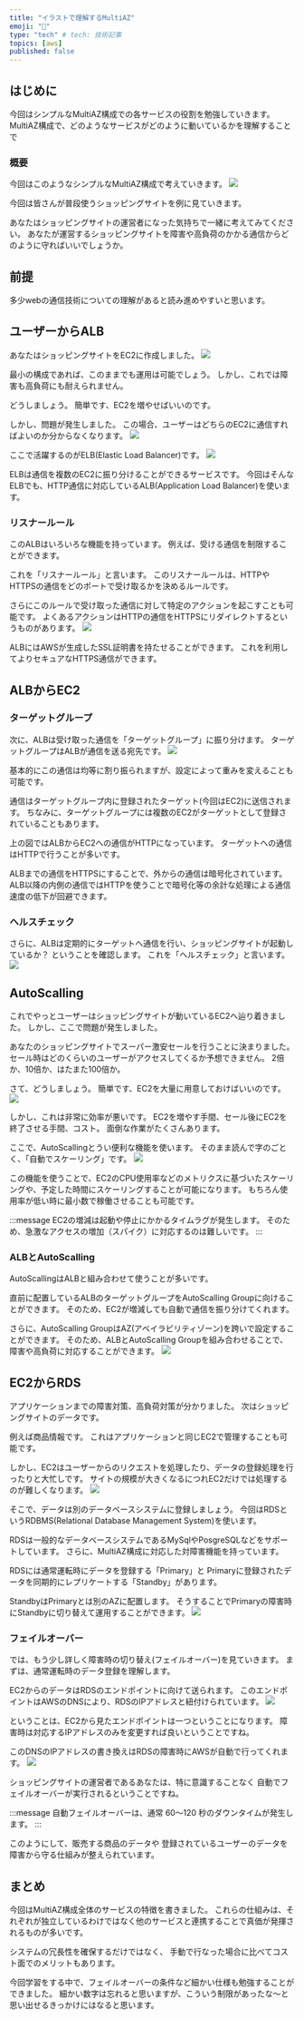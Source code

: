 ```yaml
---
title: "イラストで理解するMultiAZ"
emoji: "🫣"
type: "tech" # tech: 技術記事
topics: [aws]
published: false
---
```

## はじめに
今回はシンプルなMultiAZ構成での各サービスの役割を勉強していきます。
MultiAZ構成で、どのようなサービスがどのように動いているかを理解することで

### 概要
今回はこのようなシンプルなMultiAZ構成で考えていきます。
![](/images/j1.png)

今回は皆さんが普段使うショッピングサイトを例に見ていきます。

あなたはショッピングサイトの運営者になった気持ちで一緒に考えてみてください。
あなたが運営するショッピングサイトを障害や高負荷のかかる通信からどのように守ればいいでしょうか。

## 前提
多少webの通信技術についての理解があると読み進めやすいと思います。

## ユーザーからALB
あなたはショッピングサイトをEC2に作成しました。
![](/images/j2.png)

最小の構成であれば、このままでも運用は可能でしょう。
しかし、これでは障害も高負荷にも耐えられません。

どうしましょう。
簡単です、EC2を増やせばいいのです。

しかし、問題が発生しました。
この場合、ユーザーはどちらのEC2に通信すればよいのか分からなくなります。
![](/images/j8.png)

ここで活躍するのがELB(Elastic Load Balancer)です。
![](/images/j9.png)

ELBは通信を複数のEC2に振り分けることができるサービスです。
今回はそんなELBでも、HTTP通信に対応しているALB(Application Load Balancer)を使います。

### リスナールール
このALBはいろいろな機能を持っています。
例えば、受ける通信を制限することができます。

これを「リスナールール」と言います。
このリスナールールは、HTTPやHTTPSの通信をどのポートで受け取るかを決めるルールです。

さらにこのルールで受け取った通信に対して特定のアクションを起こすことも可能です。
よくあるアクションはHTTPの通信をHTTPSにリダイレクトするというものがあります。
![](/images/j4.png)

ALBにはAWSが生成したSSL証明書を持たせることができます。
これを利用してよりセキュアなHTTPS通信ができます。

## ALBからEC2
### ターゲットグループ
次に、ALBは受け取った通信を「ターゲットグループ」に振り分けます。
ターゲットグループはALBが通信を送る宛先です。
![](/images/j6.png)

基本的にこの通信は均等に割り振られますが、設定によって重みを変えることも可能です。

通信はターゲットグループ内に登録されたターゲット(今回はEC2)に送信されます。
ちなみに、ターゲットグループには複数のEC2がターゲットとして登録されていることもあります。

上の図ではALBからEC2への通信がHTTPになっています。
ターゲットへの通信はHTTPで行うことが多いです。

ALBまでの通信をHTTPSにすることで、外からの通信は暗号化されています。
ALB以降の内側の通信ではHTTPを使うことで暗号化等の余計な処理による通信速度の低下が回避できます。

### ヘルスチェック
さらに、ALBは定期的にターゲットへ通信を行い、ショッピングサイトが起動しているか？
ということを確認します。
これを「ヘルスチェック」と言います。
![](/images/j7.png)

## AutoScalling
これでやっとユーザーはショッピングサイトが動いているEC2へ辿り着きました。
しかし、ここで問題が発生しました。

あなたのショッピングサイトでスーパー激安セールを行うことに決まりました。
セール時はどのくらいのユーザーがアクセスしてくるか予想できません。
2倍か、10倍か、はたまた100倍か。

さて、どうしましょう。
簡単です、EC2を大量に用意しておけばいいのです。
![](/images/j10.png)

しかし、これは非常に効率が悪いです。
EC2を増やす手間、セール後にEC2を終了させる手間、コスト。
面倒な作業がたくさんあります。

ここで、AutoScallingとうい便利な機能を使います。
そのまま読んで字のごとく、「自動でスケーリング」です。
![](/images/j11.png)

この機能を使うことで、EC2のCPU使用率などのメトリクスに基づいたスケーリングや、予定した時間にスケーリングすることが可能になります。
もちろん使用率が低い時に最小数で稼働させることも可能です。

:::message
EC2の増減は起動や停止にかかるタイムラグが発生します。
そのため、急激なアクセスの増加（スパイク）に対応するのは難しいです。
:::

### ALBとAutoScalling
AutoScallingはALBと組み合わせて使うことが多いです。

直前に配置しているALBのターゲットグループをAutoScalling Groupに向けることができます。
そのため、EC2が増減しても自動で通信を振り分けてくれます。

さらに、AutoScalling GroupはAZ(アベイラビリティゾーン)を跨いで設定することができます。
そのため、ALBとAutoScalling Groupを組み合わせることで、障害や高負荷に対応することができます。
![](/images/j12.png)

## EC2からRDS
アプリケーションまでの障害対策、高負荷対策が分かりました。
次はショッピングサイトのデータです。

例えば商品情報です。
これはアプリケーションと同じEC2で管理することも可能です。

しかし、EC2はユーザーからのリクエストを処理したり、データの登録処理を行ったりと大忙しです。
サイトの規模が大きくなるにつれEC2だけでは処理するのが難しくなります。
![](/images/j13.png)

そこで、データは別のデータベースシステムに登録しましょう。
今回はRDSというRDBMS(Relational Database Management System)を使います。

RDSは一般的なデータベースシステムであるMySqlやPosgreSQLなどをサポートしています。
さらに、MultiAZ構成に対応した対障害機能を持っています。

RDSには通常運転時にデータを登録する「Primary」と
Primaryに登録されたデータを同期的にレプリケートする「Standby」があります。

StandbyはPrimaryとは別のAZに配置します。
そうすることでPrimaryの障害時にStandbyに切り替えて運用することができます。
![](/images/j14.png)

### フェイルオーバー
では、もう少し詳しく障害時の切り替え(フェイルオーバー)を見ていきます。
まずは、通常運転時のデータ登録を理解します。

EC2からのデータはRDSのエンドポイントに向けて送られます。
このエンドポイントはAWSのDNSにより、RDSのIPアドレスと紐付けられています。
![](/images/j16.png)

ということは、EC2から見たエンドポイントは一つということになります。
障害時は対応するIPアドレスのみを変更すれば良いということですね。

このDNSのIPアドレスの書き換えはRDSの障害時にAWSが自動で行ってくれます。
![](/images/j15.png)

ショッピングサイトの運営者であるあなたは、特に意識することなく
自動でフェイルオーバーが実行されるということですね。

:::message
自動フェイルオーバーは、通常 60～120 秒のダウンタイムが発生します。
:::

このようにして、販売する商品のデータや
登録されているユーザーのデータを障害から守る仕組みが整えられています。

## まとめ
今回はMultiAZ構成全体のサービスの特徴を書きました。
これらの仕組みは、それぞれが独立しているわけではなく他のサービスと連携することで真価が発揮されるものが多いです。

システムの冗長性を確保するだけではなく、
手動で行なった場合に比べてコスト面でのメリットもあります。

今回学習をする中で、フェイルオーバーの条件など細かい仕様も勉強することができました。
細かい数字は忘れると思いますが、こういう制限があったな〜と思い出せるきっかけにはなると思います。

